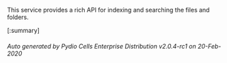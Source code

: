 






This service provides a rich API for indexing and searching the files and folders.

[:summary]

###### Auto generated by Pydio Cells Enterprise Distribution v2.0.4-rc1 on 20-Feb-2020
